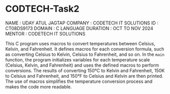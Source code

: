 # CODTECH-Task2

NAME : UDAY ATUL JAGTAP
COMPANY : CODETECH IT SOLUTIONS 
ID : CT08DS9173 
DOMAIN : C LANGUAGE 
DURATION : OCT TO NOV 2024 
MENTOR : CODETECH IT SOLUTIONS

This C program uses macros to convert temperatures between Celsius, Kelvin, and Fahrenheit. It defines macros for each conversion formula, such as converting Celsius to Kelvin, Celsius to Fahrenheit, and so on. In the `main` function, the program initializes variables for each temperature scale (Celsius, Kelvin, and Fahrenheit) and uses the defined macros to perform conversions. The results of converting 150°C to Kelvin and Fahrenheit, 150K to Celsius and Fahrenheit, and 150°F to Celsius and Kelvin are then printed. The use of macros simplifies the temperature conversion process and makes the code more readable.

